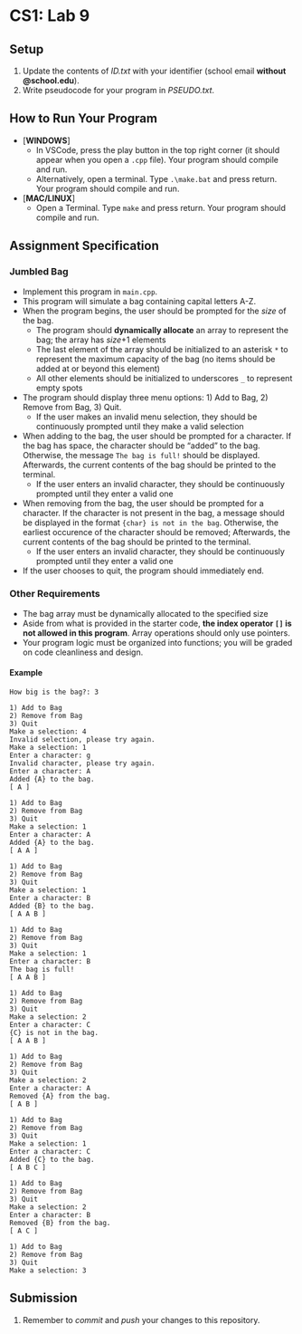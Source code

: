 # CS1: Lab 9

## Setup
1. Update the contents of *ID.txt* with your identifier (school email **without @school.edu**).
2. Write pseudocode for your program in *PSEUDO.txt*.

## How to Run Your Program
* [**WINDOWS**]
   - In VSCode, press the play button in the top right corner (it should appear when you open a `.cpp` file). Your program should compile and run.
   - Alternatively, open a terminal. Type `.\make.bat` and press return. Your program should compile and run.
* [**MAC/LINUX**]
   - Open a Terminal. Type `make` and press return. Your program should compile and run.

## Assignment Specification
### Jumbled Bag
* Implement this program in `main.cpp`.
* This program will simulate a bag containing capital letters A-Z.
* When the program begins, the user should be prompted for the *size* of the bag.
   - The program should **dynamically allocate** an array to represent the bag; the array has *size*+1 elements
   - The last element of the array should be initialized to an asterisk `*` to represent the maximum capacity of the bag (no items should be added at or beyond this element)
   - All other elements should be initialized to underscores `_` to represent empty spots
* The program should display three menu options: 1) Add to Bag, 2) Remove from Bag, 3) Quit.
   - If the user makes an invalid menu selection, they should be continuously prompted until they make a valid selection
* When adding to the bag, the user should be prompted for a character. If the bag has space, the character should be “added” to the bag. Otherwise, the message `The bag is full!` should be displayed. Afterwards, the current contents of the bag should be printed to the terminal.
   - If the user enters an invalid character, they should be continuously prompted until they enter a valid one
* When removing from the bag, the user should be prompted for a character. If the character is not present in the bag, a message should be displayed in the format `{char} is not in the bag`. Otherwise, the earliest occurence of the character should be removed; Afterwards, the current contents of the bag should be printed to the terminal.
   - If the user enters an invalid character, they should be continuously prompted until they enter a valid one
* If the user chooses to quit, the program should immediately end.

### Other Requirements
* The bag array must be dynamically allocated to the specified size
* Aside from what is provided in the starter code, **the index operator `[]` is not allowed in this program**. Array operations should only use pointers.
* Your program logic must be organized into functions; you will be graded on code cleanliness and design.

#### Example
```
How big is the bag?: 3

1) Add to Bag
2) Remove from Bag
3) Quit
Make a selection: 4
Invalid selection, please try again.
Make a selection: 1
Enter a character: g
Invalid character, please try again.
Enter a character: A
Added {A} to the bag.
[ A ]

1) Add to Bag
2) Remove from Bag
3) Quit
Make a selection: 1
Enter a character: A
Added {A} to the bag.
[ A A ]

1) Add to Bag
2) Remove from Bag
3) Quit
Make a selection: 1
Enter a character: B
Added {B} to the bag.
[ A A B ]

1) Add to Bag
2) Remove from Bag
3) Quit
Make a selection: 1
Enter a character: B
The bag is full!
[ A A B ]

1) Add to Bag
2) Remove from Bag
3) Quit
Make a selection: 2 
Enter a character: C
{C} is not in the bag.
[ A A B ]

1) Add to Bag
2) Remove from Bag
3) Quit
Make a selection: 2
Enter a character: A
Removed {A} from the bag.
[ A B ]

1) Add to Bag
2) Remove from Bag
3) Quit
Make a selection: 1
Enter a character: C
Added {C} to the bag.
[ A B C ]

1) Add to Bag
2) Remove from Bag
3) Quit
Make a selection: 2
Enter a character: B
Removed {B} from the bag.
[ A C ]

1) Add to Bag
2) Remove from Bag
3) Quit
Make a selection: 3
```

## Submission
1. Remember to *commit* and *push* your changes to this repository.
